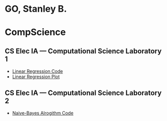 # GO, Stanley B.
# CompScience
## CS Elec IA — Computational Science Laboratory 1 
- [Linear Regression Code](https://github.com/stan-acad/CompScience/blob/main/main.py)
- [Linear Regression Plot](https://github.com/stan-acad/CompScience/blob/main/Linear%20Progression%20Plot.png)
## CS Elec IA — Computational Science Laboratory 2
- [Naive-Bayes Alrogithm Code](https://github.com/stan-acad/CompScience/blob/main/naiveBayes.py)


